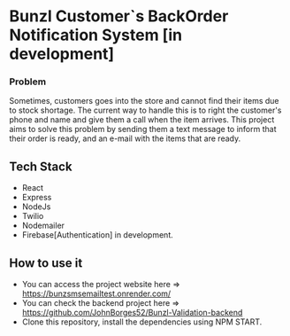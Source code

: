 # Bunzl Customer`s BackOrder Notification System [in development]

### Problem
Sometimes, customers goes into the store and cannot find their items due to stock shortage. The current way to handle this is to right the customer's phone and name and give them a call when the item arrives. This project aims to solve this problem by sending them a text message to inform that their order is ready, and an e-mail with the items that are ready.

 
## Tech Stack
- React
- Express
- NodeJs
- Twilio
- Nodemailer
- Firebase[Authentication] in development.

## How to use it

- You can access the project website here => https://bunzsmsemailtest.onrender.com/
- You can check the backend project here => https://github.com/JohnBorges52/Bunzl-Validation-backend
- Clone this repository, install the dependencies using NPM START.
